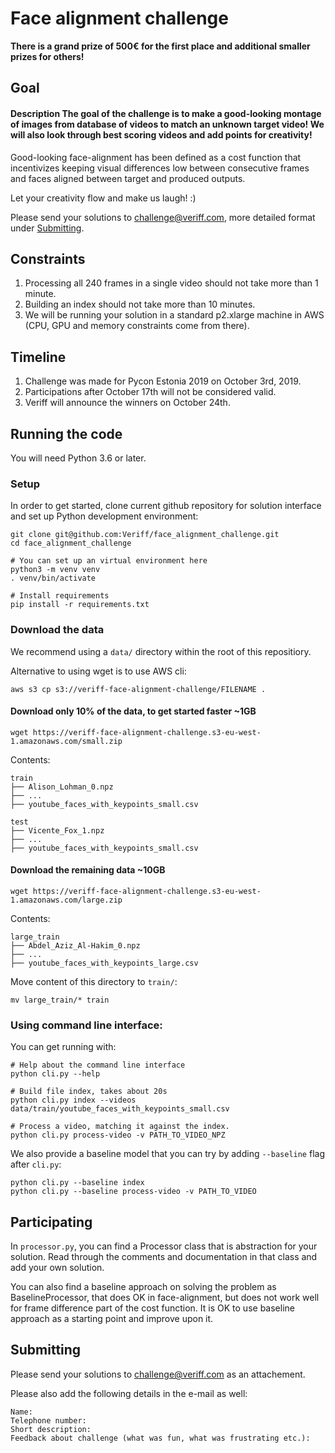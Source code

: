 # Face alignment challenge

**There is a grand prize of 500€ for the first place and additional smaller prizes for others!**

## Goal

#### Description The goal of the challenge is to make a good-looking montage of images from database of videos to match an unknown target video! We will also look through best scoring videos and add points for creativity!


Good-looking face-alignment has been defined as a cost function that 
incentivizes keeping visual differences low between consecutive frames
and faces aligned between target and produced outputs.

Let your creativity flow and make us laugh! :)

Please send your solutions to challenge@veriff.com, more detailed format under [Submitting](https://github.com/Veriff/face_alignement_challenge#submitting).

## Constraints

1. Processing all 240 frames in a single video should not take more than 1 minute. 
2. Building an index should not take more than 10 minutes.
3. We will be running your solution in a standard p2.xlarge machine in AWS (CPU, GPU and memory constraints come from there).

## Timeline

1. Challenge was made for Pycon Estonia 2019 on October 3rd, 2019.
2. Participations after October 17th will not be considered valid.
3. Veriff will announce the winners on October 24th.

## Running the code
You will need Python 3.6 or later.

### Setup

In order to get started, clone current github repository for solution interface
and set up Python development environment:

```
git clone git@github.com:Veriff/face_alignment_challenge.git
cd face_alignment_challenge

# You can set up an virtual environment here
python3 -m venv venv
. venv/bin/activate

# Install requirements
pip install -r requirements.txt
```

### Download the data
We recommend using a `data/` directory within the root of this repositiory.

Alternative to using wget is to use AWS cli:
```
aws s3 cp s3://veriff-face-alignment-challenge/FILENAME .
```
#### Download only 10% of the data, to get started faster ~1GB
```
wget https://veriff-face-alignment-challenge.s3-eu-west-1.amazonaws.com/small.zip
```

Contents:
```
train
├── Alison_Lohman_0.npz
├── ...
├── youtube_faces_with_keypoints_small.csv

test
├── Vicente_Fox_1.npz
├── ...
├── youtube_faces_with_keypoints_small.csv
```

#### Download the remaining data ~10GB
```
wget https://veriff-face-alignment-challenge.s3-eu-west-1.amazonaws.com/large.zip
```

Contents:
```
large_train
├── Abdel_Aziz_Al-Hakim_0.npz
├── ...
├── youtube_faces_with_keypoints_large.csv
```

Move content of this directory to `train/`: 
```
mv large_train/* train
```

### Using command line interface:

You can get running with:
```
# Help about the command line interface
python cli.py --help

# Build file index, takes about 20s
python cli.py index --videos data/train/youtube_faces_with_keypoints_small.csv

# Process a video, matching it against the index.
python cli.py process-video -v PATH_TO_VIDEO_NPZ
```

We also provide a baseline model that you can try by adding `--baseline` flag after `cli.py`:

    python cli.py --baseline index 
    python cli.py --baseline process-video -v PATH_TO_VIDEO


## Participating

In `processor.py`, you can find a Processor class that is abstraction for your solution.
Read through the comments and documentation in that class and add your own solution.

You can also find a baseline approach on solving the problem as BaselineProcessor,
that does OK in face-alignment, but does not work well for frame difference part of the cost function.
It is OK to use baseline approach as a starting point and improve upon it.


## Submitting
Please send your solutions to challenge@veriff.com as an attachement.

Please also add the following details in the e-mail as well: 
```
Name:
Telephone number:
Short description:
Feedback about challenge (what was fun, what was frustrating etc.):
```

